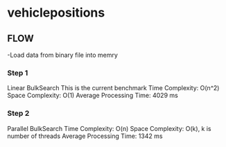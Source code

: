 # vehiclepositions
 
## FLOW
-Load data from binary file into memry

### Step 1
Linear BulkSearch
This is the current benchmark
 Time Complexity: O(n^2)
 Space Complexity: O(1)
 Average Processing Time: 4029 ms
 
 ### Step 2
Parallel BulkSearch
Time Complexity: O(n)
Space Complexity: O(k), k is number of threads
Average Processing Time: 1342 ms
